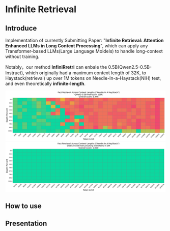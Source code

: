 # Infinite Retrieval

## Introduce
Implementation of currently Submitting Paper: "**Infinite Retrieval: Attention Enhanced LLMs in Long Context Processing**", which can apply any Transformer-based LLMs(Large Language Moidels) to handle long-context without training.

Notably，our method **InfiniRretri** can enbale the 0.5B(Qwen2.5-0.5B-Instruct), which originally had a maximum context length of 32K, to Haystack(retrieval) up over 1M tokens on Needle-In-a-Haystack(NIH) test, and even theoretically **infinite-length**.

![Origin](./imgs/Qwen0.5B-FullKV-128k_0.446.png)
![Using InfiniRetri](./imgs/Qwen0.5B-InfiniRetri_1m_1.000.png)



## How to use



## Presentation

